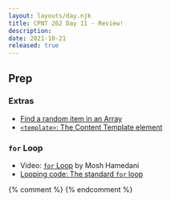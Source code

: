 ```yaml
---
layout: layouts/day.njk
title: CPNT 262 Day 11 - Review!
description: 
date: 2021-10-21
released: true
---
```


## Prep
### Extras
- [Find a random item in an Array](https://gist.github.com/acidtone/2a3cac26a229aa95685e5cf6344f2e4e)
- [`<template>`: The Content Template element](https://developer.mozilla.org/en-US/docs/Web/HTML/Element/template)

### `for` Loop
- Video: [`for` Loop](https://www.youtube.com/watch?v=s9wW2PpJsmQ) by Mosh Hamedani
- [Looping code: The standard `for` loop](https://developer.mozilla.org/en-US/docs/Learn/JavaScript/Building_blocks/Looping_code#the_standard_for_loop)

{% comment %}
{% endcomment %}